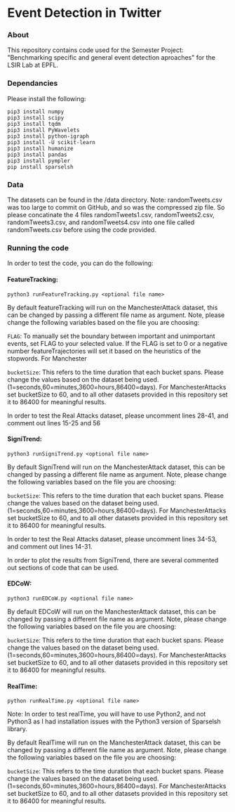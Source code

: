 # Event Detection in Twitter
### About
This repository contains code used for the Semester Project: "Benchmarking specific and general event detection aproaches" for the LSIR Lab at EPFL. 

### Dependancies
Please install the following:
```
pip3 install numpy
pip3 install scipy
pip3 install tqdm
pip3 install PyWavelets
pip3 install python-igraph
pip3 install -U scikit-learn
pip3 install humanize
pip3 install pandas
pip3 install pympler
pip install sparselsh
```

### Data

The datasets can be found in the /data directory. Note: randomTweets.csv was too large to commit on GitHub, and so was the compressed zip file. So please concatinate the 4 files randomTweets1.csv, randomTweets2.csv, randomTweets3.csv, and randomTweets4.csv into one file called randomTweets.csv before using the code provided.

### Running the code

In order to test the code, you can do the following:
#### FeatureTracking:
```
python3 runFeatureTracking.py <optional file name>
```
By default featureTracking will run on the ManchesterAttack dataset, this can be changed by passing a different file name as argument. Note, please change the following variables based on the file you are choosing:

`FLAG`: To manually set the boundary between important and unimportant events, set FLAG to your selected value. If the FLAG is set to 0 or a negative number featureTrajectories will set it based on the heuristics of the stopwords. For Manchester

`bucketSize`: This refers to the time duration that each bucket spans. Please change the values based on the dataset being used. (1=seconds,60=minutes,3600=hours,86400=days). For ManchesterAttacks set bucketSize to 60, and to all other datasets provided in this repository set it to 86400 for meaningful results.

In order to test the Real Attacks dataset, please uncomment lines 28-41, and comment out lines 15-25 and 56

#### SigniTrend:
```
python3 runSigniTrend.py <optional file name>
```
By default SigniTrend will run on the ManchesterAttack dataset, this can be changed by passing a different file name as argument. Note, please change the following variables based on the file you are choosing:

`bucketSize`: This refers to the time duration that each bucket spans. Please change the values based on the dataset being used. (1=seconds,60=minutes,3600=hours,86400=days). For ManchesterAttacks set bucketSize to 60, and to all other datasets provided in this repository set it to 86400 for meaningful results.

In order to test the Real Attacks dataset, please uncomment lines 34-53, and comment out lines 14-31.

In order to plot the results from SigniTrend, there are several commented out sections of code that can be used.


#### EDCoW:
```
python3 runEDCoW.py <optional file name>
```
By default EDCoW will run on the ManchesterAttack dataset, this can be changed by passing a different file name as argument. Note, please change the following variables based on the file you are choosing:

`bucketSize`: This refers to the time duration that each bucket spans. Please change the values based on the dataset being used. (1=seconds,60=minutes,3600=hours,86400=days). For ManchesterAttacks set bucketSize to 60, and to all other datasets provided in this repository set it to 86400 for meaningful results.

#### RealTime:
```
python runRealTime.py <optional file name>
```
Note: In order to test realTime, you will have to use Python2, and not Python3 as I had installation issues with the Python3 version of Sparselsh library.

By default RealTime will run on the ManchesterAttack dataset, this can be changed by passing a different file name as argument. Note, please change the following variables based on the file you are choosing:

`bucketSize`: This refers to the time duration that each bucket spans. Please change the values based on the dataset being used. (1=seconds,60=minutes,3600=hours,86400=days). For ManchesterAttacks set bucketSize to 60, and to all other datasets provided in this repository set it to 86400 for meaningful results.